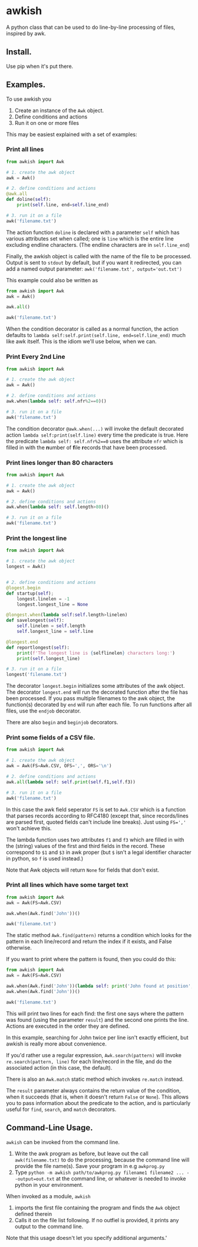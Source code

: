 # awkish

A python class that can be used to do line-by-line processing of files, inspired by awk.

## Install.

Use pip when it's put there.

## Examples.

To use awkish you

1. Create an instance of the `Awk` object.
2. Define conditions and actions
3. Run it on one or more files

This may be easiest explained with a set of examples:

### Print all lines

```python
from awkish import Awk

# 1. create the awk object
awk = Awk()

# 2. define conditions and actions
@awk.all
def doline(self):
    print(self.line, end=self.line_end)

# 3. run it on a file
awk('filename.txt')
```

The action function `doline` is declared with a parameter `self` which has various
attributes set when called; one is `line` which is the entire line excluding endline
characters. (The endline characters are in `self.line_end`)

Finally, the awkish object is called with the name of the file to be processed. Output
is sent to `stdout` by default, but if you want it redirected, you can add a named output parameter:
`awk('filename.txt', output='out.txt')`

This example could also be written as

```python
from awkish import Awk
awk = Awk()

awk.all()

awk('filename.txt')
```

When the condition decorator is called as a normal function, the action defaults to
`lambda self:self.print(self.line, end=self.line_end)` much like awk itself.
This is the idiom we'll use below, when we can.

### Print Every 2nd Line

```python
from awkish import Awk

# 1. create the awk object
awk = Awk()

# 2. define conditions and actions
awk.when(lambda self: self.nfr%2==0)()

# 3. run it on a file
awk('filename.txt')
```

The condition decorator `@awk.when(...)` will invoke the default decorated action
`lambda self:print(self.line)` every time the predicate
is true. Here the predicate `lambda self: self.nfr%2==0` uses the attribute `nfr`
which is filled in with the **n**umber of **f**ile **r**ecords that have been processed.

### Print lines longer than 80 characters

```python
from awkish import Awk

# 1. create the awk object
awk = Awk()

# 2. define conditions and actions
awk.when(lambda self: self.length>80)()

# 3. run it on a file
awk('filename.txt')
```

### Print the longest line

```python
from awkish import Awk

# 1. create the awk object
longest = Awk()


# 2. define conditions and actions
@logest.begin
def startup(self);
    longest.linelen = -1
    longest.longest_line = None

@longest.when(lambda self:self.length>linelen)
def savelongest(self):
    self.linelen = self.length
    self.longest_line = self.line

@longest.end
def reportlongest(self):
    print(f'The longest line is {selflinelen} characters long:')
    print(self.longest_line)

# 3. run it on a file
longest('filename.txt')
```

The decorator `longest.begin` initializes some attributes of the awk object. The decorator
`longest.end` will run the decorated function after the file has been
processed. If you pass multiple filenames to the awk object, the function(s) decorated
by `end` will run after each file. To run functions after all files, use the `endjob` decorator.

There are also `begin` and `beginjob` decorators.

### Print some fields of a CSV file.

```python
from awkish import Awk

# 1. create the awk object
awk = Awk(FS=Awk.CSV, OFS=',', ORS='\n')

# 2. define conditions and actions
awk.all(lambda self: self.print(self.f1,self.f3))

# 3. run it on a file
awk('filename.txt')
```

In this case the awk field seperator `FS` is set to `Awk.CSV` which is a function that
parses records according to RFC4180 (except that, since records/lines are parsed first, quoted fields can't include line breaks). Just using `FS=','` won't achieve this.

The lambda function uses two attributes `f1` and `f3` which are filled in
with the (string) values of the first and third fields in the record. These correspond
to `$1` and `$3` in awk proper (but `$` isn't a legal identifier character in python,
so `f` is used instead.)

Note that Awk objects will return `None` for fields that don't exist.

### Print all lines which have some target text

```python
from awkish import Awk
awk = Awk(FS=Awk.CSV)

awk.when(Awk.find('John'))()

awk('filename.txt')
```

The static method `Awk.find(pattern)` returns a condition which looks for the pattern in each line/record and return the index if it exists, and False otherwise.

If you want to print where
the pattern is found, then you could do this:

```python
from awkish import Awk
awk = Awk(FS=Awk.CSV)

awk.when(Awk.find('John'))(lambda self: print('John found at position', self.result))
awk.when(Awk.find('John'))()

awk('filename.txt')
```

This will print two lines for each find: the first one says where the pattern was
found (using the parameter `result`) and the second one prints the line. Actions are
executed in the order they are defined.

In this example, searching for John twice per line isn't exactly efficient, but awkish is really more about convenience.

If you'd rather use a regular
expression, `Awk.search(pattern)` will invoke `re.search(pattern, line)` for
each line/record in the file, and do the associated action (in this case, the default).

There is also an `Awk.match` static method which invokes `re.match` instead.

The `result` parameter always contains the return value of the condition, when it
succeeds (that is, when it doesn't return `False` or `None`). This allows you to
pass information about the predicate to the action, and is particularly useful for
`find`, `search`, and `match` decorators.

## Command-Line Usage.

`awkish` can be invoked from the command line.

1. Write the awk program as before, but leave out the call `awk(filename.txt)` to do the processing,
   because the command line will provide the file name(s). Save your program in
   e.g `awkprog.py`
2. Type `python -m awkish path/to/awkprog.py filename1 filename2 ... --output=out.txt` at the command line,
   or whatever is needed to invoke python in your environment.

When invoked as a module, `awkish`

1. imports the first file containing the program and finds the `Awk` object defined therein
2. Calls it on the file list following. If no outfiel is provided, it prints any output
   to the command line.

Note that this usage doesn't let you specify additional arguments.'
